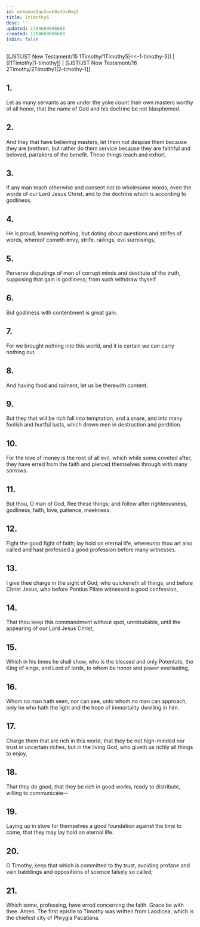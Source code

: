 ```yaml
---
id: ee4anoe2qn3oxk8u43x0mq1
title: 1timothy6
desc: ''
updated: 1704669006608
created: 1704669006608
isDir: false
---
```

[[JST/JST New Testament/15 1Timothy/1Timothy5|<<-1-timothy-5]] | [[1Timothy|1-timothy]] | [[JST/JST New Testament/16 2Timothy/2Timothy1|2-timothy-1]]
## 1.
Let as many servants as are under the yoke count their own masters worthy of all honor, that the name of God and his doctrine be not blasphemed.
## 2.
And they that have believing masters, let them not despise them because they are brethren, but rather do them service because they are faithful and beloved, partakers of the benefit. These things teach and exhort.
## 3.
If any man teach otherwise and consent not to wholesome words, even the words of our Lord Jesus Christ, and to the doctrine which is according to godliness,
## 4.
He is proud, knowing nothing, but doting about questions and strifes of words, whereof cometh envy, strife, railings, evil surmisings,
## 5.
Perverse disputings of men of corrupt minds and destitute of the truth, supposing that gain is godliness; from such withdraw thyself.
## 6.
But godliness with contentment is great gain.
## 7.
For we brought nothing into this world, and it is certain we can carry nothing out.
## 8.
And having food and raiment, let us be therewith content.
## 9.
But they that will be rich fall into temptation, and a snare, and into many foolish and hurtful lusts, which drown men in destruction and perdition.
## 10.
For the love of money is the root of all evil, which while some coveted after, they have erred from the faith and pierced themselves through with many sorrows.
## 11.
But thou, O man of God, flee these things; and follow after righteousness, godliness, faith, love, patience, meekness.
## 12.
Fight the good fight of faith; lay hold on eternal life, whereunto thou art also called and hast professed a good profession before many witnesses.
## 13.
I give thee charge in the sight of God, who quickeneth all things, and before Christ Jesus, who before Pontius Pilate witnessed a good confession,
## 14.
That thou keep this commandment without spot, unrebukable, until the appearing of our Lord Jesus Christ,
## 15.
Which in his times he shall show, who is the blessed and only Potentate, the King of kings, and Lord of lords, to whom be honor and power everlasting,
## 16.
Whom no man hath seen, nor can see, unto whom no man can approach, only he who hath the light and the hope of immortality dwelling in him.
## 17.
Charge them that are rich in this world, that they be not high-minded nor trust in uncertain riches, but in the living God, who giveth us richly all things to enjoy,
## 18.
That they do good, that they be rich in good works, ready to distribute, willing to communicate\--
## 19.
Laying up in store for themselves a good foundation against the time to come, that they may lay hold on eternal life.
## 20.
O Timothy, keep that which is committed to thy trust, avoiding profane and vain babblings and oppositions of science falsely so called;
## 21.
Which some, professing, have erred concerning the faith. Grace be with thee. Amen.
The first epistle to Timothy was written from Laodicea, which is the chiefest city of Phrygia Pacatiana. 

